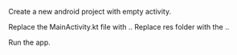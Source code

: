 Create a new android project with empty activity.

Replace the MainActivity.kt file with ..
Replace res folder with the ..

Run the app.
